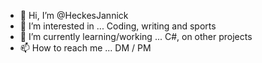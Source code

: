 - 👋 Hi, I’m @HeckesJannick
- 👀 I’m interested in ... Coding, writing and sports
- 🌱 I’m currently learning/working ... C#, on other projects
- 📫 How to reach me ... DM / PM

<!---
HeckesJannick/HeckesJannick is a ✨ special ✨ repository because its `README.md` (this file) appears on your GitHub profile.
You can click the Preview link to take a look at your changes.
--->

